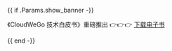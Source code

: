 {{ if .Params.show_banner -}}

<div class="o-banner">

《CloudWeGo 技术白皮书》重磅推出 👉👉👉
[下载电子书](https://wenjuan.feishu.cn/m/cfm?t=sbiSTvnHOMRi-7dzf)

</div>
{{ end -}}
